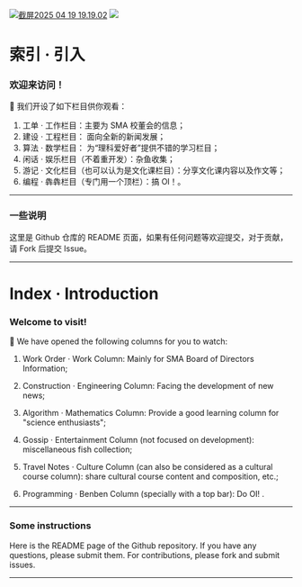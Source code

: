 [![截屏2025 04 19 19.19.02](https://s1.imagehub.cc/images/2025/04/20/4e89ed052b9e26dda5d47f74fe139fb1.png)](https://www.imagehub.cc/image/%E6%88%AA%E5%B1%8F2025-04-19-19.19.02.InOo5O) [![](https://s1.imagehub.cc/images/2025/04/20/0c1653ddab5f291e38381322cb1bcf50.png)](https://github.com/justincsd)

# 索引 · 引入

### 欢迎来访问！

🏅 我们开设了如下栏目供你观看：

1. 工单 · 工作栏目：主要为 SMA 校董会的信息；
2. 建设 · 工程栏目： 面向全新的新闻发展；
3. 算法 · 数学栏目： 为“理科爱好者”提供不错的学习栏目；
4. 闲话 · 娱乐栏目（不着重开发）：杂鱼收集；
5. 游记 · 文化栏目（也可以认为是文化课栏目）：分享文化课内容以及作文等；
6. 编程 · 犇犇栏目（专门用一个顶栏）：搞 OI！。

---

### 一些说明

这里是 Github 仓库的 README 页面，如果有任何问题等欢迎提交，对于贡献，请 Fork 后提交 Issue。

---
# Index · Introduction

### Welcome to visit!

🏅 We have opened the following columns for you to watch:

1. Work Order · Work Column: Mainly for SMA Board of Directors Information;

2. Construction · Engineering Column: Facing the development of new news;

3. Algorithm · Mathematics Column: Provide a good learning column for "science enthusiasts";

4. Gossip · Entertainment Column (not focused on development): miscellaneous fish collection;

5. Travel Notes · Culture Column (can also be considered as a cultural course column): share cultural course content and composition, etc.;

6. Programming · Benben Column (specially with a top bar): Do OI! .

---

### Some instructions

Here is the README page of the Github repository. If you have any questions, please submit them. For contributions, please fork and submit issues.

---

